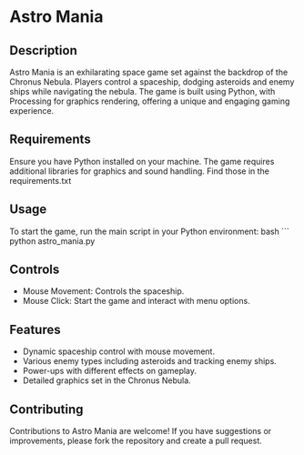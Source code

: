 # Astro Mania

## Description
Astro Mania is an exhilarating space game set against the backdrop of the Chronus Nebula. Players control a spaceship, dodging asteroids and enemy ships while navigating the nebula. The game is built using Python, with Processing for graphics rendering, offering a unique and engaging gaming experience.

## Requirements
Ensure you have Python installed on your machine. The game requires additional libraries for graphics and sound handling. Find those in the requirements.txt
 
## Usage
To start the game, run the main script in your Python environment:
bash ``` python astro_mania.py

## Controls
- Mouse Movement: Controls the spaceship.
- Mouse Click: Start the game and interact with menu options.

## Features
- Dynamic spaceship control with mouse movement.
- Various enemy types including asteroids and tracking enemy ships.
- Power-ups with different effects on gameplay.
- Detailed graphics set in the Chronus Nebula.
## Contributing
Contributions to Astro Mania are welcome! If you have suggestions or improvements, please fork the repository and create a pull request.

